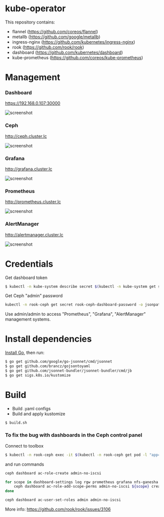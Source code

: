 # kube-operator

This repository contains:
  - flannel (https://github.com/coreos/flannel)
  - metallb (https://github.com/google/metallb)
  - ingress-nginx (https://github.com/kubernetes/ingress-nginx)
  - rook (https://github.com/rook/rook)
  - dashboard (https://github.com/kubernetes/dashboard)
  - kube-prometheus (https://github.com/coreos/kube-prometheus)

# Management
### Dashboard
https://192.168.0.107:30000

![screenshot](https://i.ibb.co/8g5Tcw4/Screenshot-from-2019-05-20-04-16-43.png)

### Ceph
http://ceph.cluster.lc

![screenshot](https://i.ibb.co/HxV0DtM/Screenshot-from-2019-05-20-04-17-08.png)

### Grafana
http://grafana.cluster.lc

![screenshot](https://i.ibb.co/z6rhSC9/Screenshot-from-2019-05-20-04-17-23.png)

### Prometheus
http://prometheus.cluster.lc

![screenshot](https://i.ibb.co/TTPwDyb/Screenshot-from-2019-05-20-04-17-36.png)

### AlertManager
http://alertmanager.cluster.lc

![screenshot](https://i.ibb.co/6Pc62Dc/Screenshot-from-2019-05-20-04-17-47.png)
  
# Credentials
Get dashboard token
```sh
$ kubectl -n kube-system describe secret $(kubectl -n kube-system get secret | grep admin-user | awk '{print $1}')
```
Get Ceph "admin" password
```sh
kubectl -n rook-ceph get secret rook-ceph-dashboard-password -o jsonpath="{['data']['password']}" | base64 --decode && echo
```
Use admin/admin to access "Prometheus", "Grafana", "AlertManager" management systems.

# Install dependencies
[Install Go](https://github.com/user/repo/blob/branch/other_file.md), then run:
```sh
$ go get github.com/google/go-jsonnet/cmd/jsonnet
$ go get github.com/brancz/gojsontoyaml
$ go get github.com/jsonnet-bundler/jsonnet-bundler/cmd/jb
$ go get sigs.k8s.io/kustomize
```

# Build
  - Build .yaml configs
  - Build and apply kustomize
```sh
$ build.sh
```

### To fix the bug with dashboards in the Ceph control panel
Connect to toolbox
```sh
$ kubectl -n rook-ceph exec -it $(kubectl -n rook-ceph get pod -l "app=rook-ceph-tools" -o jsonpath='{.items[0].metadata.name}') bash
```
and run commands
```sh
ceph dashboard ac-role-create admin-no-iscsi

for scope in dashboard-settings log rgw prometheus grafana nfs-ganesha manager hosts rbd-image config-opt rbd-mirroring cephfs user osd pool monitor; do
    ceph dashboard ac-role-add-scope-perms admin-no-iscsi ${scope} create delete read update;
done

ceph dashboard ac-user-set-roles admin admin-no-iscsi
```
More info: https://github.com/rook/rook/issues/3106
